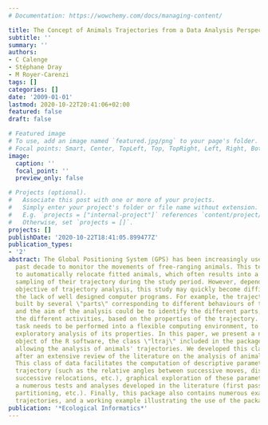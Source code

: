 ```yaml
---
# Documentation: https://wowchemy.com/docs/managing-content/

title: The Concept of Animals Trajectories from a Data Analysis Perspective
subtitle: ''
summary: ''
authors:
- C Calenge
- Stéphane Dray
- M Royer-Carenzi
tags: []
categories: []
date: '2009-01-01'
lastmod: 2020-10-22T20:41:06+02:00
featured: false
draft: false

# Featured image
# To use, add an image named `featured.jpg/png` to your page's folder.
# Focal points: Smart, Center, TopLeft, Top, TopRight, Left, Right, BottomLeft, Bottom, BottomRight.
image:
  caption: ''
  focal_point: ''
  preview_only: false

# Projects (optional).
#   Associate this post with one or more of your projects.
#   Simply enter your project's folder or file name without extension.
#   E.g. `projects = ["internal-project"]` references `content/project/deep-learning/index.md`.
#   Otherwise, set `projects = []`.
projects: []
publishDate: '2020-10-22T18:41:05.899477Z'
publication_types:
- '2'
abstract: The Global Positioning System (GPS) has been increasingly used during the
  past decade to monitor the movements of free-ranging animals. This technology allows
  to automatically relocate fitted animals, which often results into a high-frequency
  sampling of their trajectory during the study period. However, depending on the
  objective of trajectory analysis, this study may quickly become difficult, due to
  the lack of well designed computer programs. For example, the trajectory may be
  built by several \"parts\" corresponding to different behaviours of the animal,
  and the aim of the analysis could be to identify the different parts, and thereby
  the different activities, based on the properties of the trajectory. This complex
  task needs to be performed into a flexible computing environment, to facilitate
  exploratory analysis of its properties. In this paper, we present a new class of
  object of the R software, the class \"ltraj\" included in the package adehabitat,
  allowing the analysis of animals' trajectories. We developed this class of data
  after an extensive review of the literature on the analysis of animal movements.
  This class of data facilitates the computation of descriptive parameters of the
  trajectory (such as the relative angles between successive moves, distance between
  successive relocations, etc.), graphical exploration of these parameters, as well
  a numerous tests and analyses developed in the literature (first passage time, trajectory
  partitioning, etc.). Finally, this package also contains numerous examples of animal
  trajectories, and a working example illustrating the use of the package.
publication: '*Ecological Informatics*'
---
```

